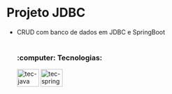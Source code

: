 </br>
<h1>Projeto JDBC</h1>

<ul>
  <li>CRUD com banco de dados em JDBC e SpringBoot</li> 
</br>

<div style="display: inline_block">
    <h3>:computer: <b>Tecnologias:</b></h3>
    <img alt="tec-java" height="40" width="50" title="Java" src="https://cdn.jsdelivr.net/gh/devicons/devicon/icons/java/java-original.svg">
    <img alt="tec-spring" height="40" width="50" title="SpringBoot" src="https://cdn.jsdelivr.net/gh/devicons/devicon/icons/spring/spring-original.svg">
</div>
